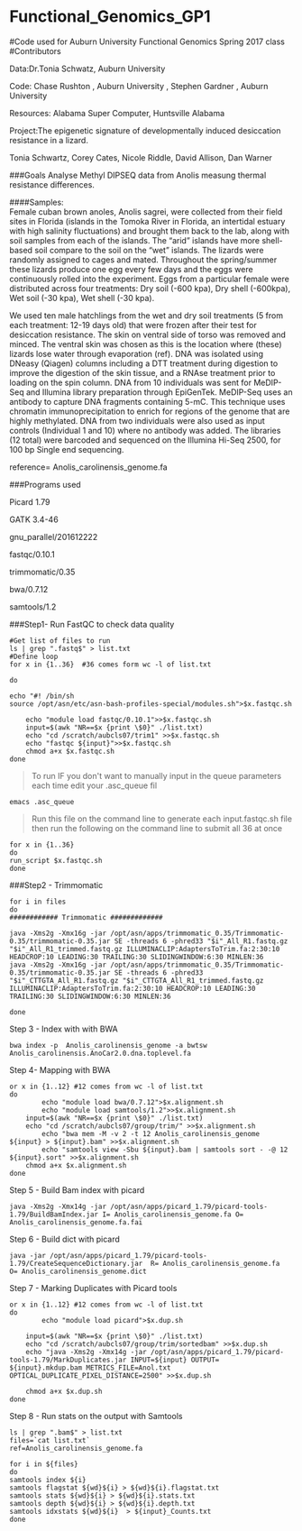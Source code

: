# Functional_Genomics_GP1
#Code used for Auburn University Functional Genomics Spring 2017 class 
#Contributors 

Data:Dr.Tonia Schwatz, Auburn University

Code: Chase Rushton , Auburn University , Stephen Gardner , Auburn University 

Resources: Alabama Super Computer, Huntsville Alabama 

Project:The epigenetic signature of developmentally induced desiccation resistance in a lizard.

Tonia Schwartz, Corey Cates, Nicole Riddle, David Allison, Dan Warner



###Goals
Analyse Methyl DIPSEQ data from Anolis measung thermal resistance differences. 

####Samples:   
Female cuban brown anoles, Anolis sagrei, were collected from their field sites in Florida (islands in the Tomoka River in Florida, an intertidal estuary with high salinity fluctuations) and brought them back to the lab, along with soil samples from each of the islands. The “arid” islands have more shell-based soil compare to the soil on the “wet” islands. The lizards were randomly assigned to cages and mated. Throughout the spring/summer these lizards produce one egg every few days and the eggs were continuously rolled into the experiment. Eggs from a particular female were distributed across four treatments: Dry soil (-600 kpa), Dry shell (-600kpa), Wet soil (-30 kpa), Wet shell (-30 kpa).

We used ten male hatchlings from the wet and dry soil treatments (5 from each treatment: 12-19 days old) that were frozen after their test for desiccation resistance.  The skin on ventral side of torso was removed and minced.  The ventral skin was chosen as this is the location where (these) lizards lose water through evaporation (ref).  DNA was isolated using DNeasy (Qiagen) columns including a DTT treatment during digestion to improve the digestion of the skin tissue, and a RNAse treatment prior to loading on the spin column. 
DNA from 10 individuals was sent for MeDIP-Seq and Illumina library preparation through EpiGenTek.  MeDIP-Seq uses an antibody to capture DNA fragments containing 5-mC. This technique uses chromatin immunoprecipitation to enrich for regions of the genome that are highly methylated. DNA from two individuals were also used as input controls (Individual 1 and 10) where no antibody was added. The libraries (12 total) were barcoded and sequenced on the Illumina Hi-Seq 2500, for 100 bp Single end sequencing.

reference= Anolis_carolinensis_genome.fa

###Programs used

Picard 1.79

GATK 3.4-46

gnu_parallel/201612222

fastqc/0.10.1

trimmomatic/0.35

bwa/0.7.12

samtools/1.2

###Step1- Run FastQC to check data quality

```Shell
#Get list of files to run
ls | grep ".fastq$" > list.txt
#Define loop
for x in {1..36}  #36 comes form wc -l of list.txt

do

echo "#! /bin/sh
source /opt/asn/etc/asn-bash-profiles-special/modules.sh">$x.fastqc.sh

    echo "module load fastqc/0.10.1">>$x.fastqc.sh
    input=$(awk "NR==$x {print \$0}" ./list.txt)
    echo "cd /scratch/aubcls07/trim1" >>$x.fastqc.sh
    echo "fastqc ${input}">>$x.fastqc.sh
    chmod a+x $x.fastqc.sh
done
```

>To run
>IF you don't want to manually input in the queue parameters each time edit your .asc_queue fil

```Shell
emacs .asc_queue
```

>Run this file on the command line to generate each input.fastqc.sh file then  run the following on the command line to submit all 36 at once

```Shell
for x in {1..36}
do
run_script $x.fastqc.sh
done
```
###Step2 - Trimmomatic 
```Shell
for i in files 
do
############ Trimmomatic #############

java -Xms2g -Xmx16g -jar /opt/asn/apps/trimmomatic_0.35/Trimmomatic-0.35/trimmomatic-0.35.jar SE -threads 6 -phred33 "$i"_All_R1.fastq.gz "$i"_All_R1_trimmed.fastq.gz ILLUMINACLIP:AdaptersToTrim.fa:2:30:10 HEADCROP:10 LEADING:30 TRAILING:30 SLIDINGWINDOW:6:30 MINLEN:36 
java -Xms2g -Xmx16g -jar /opt/asn/apps/trimmomatic_0.35/Trimmomatic-0.35/trimmomatic-0.35.jar SE -threads 6 -phred33 "$i"_CTTGTA_All_R1.fastq.gz "$i"_CTTGTA_All_R1_trimmed.fastq.gz ILLUMINACLIP:AdaptersToTrim.fa:2:30:10 HEADCROP:10 LEADING:30 TRAILING:30 SLIDINGWINDOW:6:30 MINLEN:36

done

```

Step 3 - Index with with BWA

```
bwa index -p  Anolis_carolinensis_genome -a bwtsw  Anolis_carolinensis.AnoCar2.0.dna.toplevel.fa
```
Step 4- Mapping with BWA
```Shell
or x in {1..12} #12 comes from wc -l of list.txt
do
        echo "module load bwa/0.7.12">$x.alignment.sh
        echo "module load samtools/1.2">>$x.alignment.sh
    input=$(awk "NR==$x {print \$0}" ./list.txt)
    echo "cd /scratch/aubcls07/group/trim/" >>$x.alignment.sh
        echo "bwa mem -M -v 2 -t 12 Anolis_carolinensis_genome ${input} > ${input}.bam" >>$x.alignment.sh
        echo "samtools view -Sbu ${input}.bam | samtools sort - -@ 12 ${input}.sort" >>$x.alignment.sh
    chmod a+x $x.alignment.sh
done
```
Step 5 - Build Bam index with picard 

```Shell
java -Xms2g -Xmx14g -jar /opt/asn/apps/picard_1.79/picard-tools-1.79/BuildBamIndex.jar I= Anolis_carolinensis_genome.fa O= Anolis_carolinensis_genome.fa.fai
```

Step 6 - Build dict with picard 

```Shell
java -jar /opt/asn/apps/picard_1.79/picard-tools-1.79/CreateSequenceDictionary.jar  R= Anolis_carolinensis_genome.fa  O= Anolis_carolinensis_genome.dict
```

Step 7 - Marking Duplicates with Picard tools 
```Shell
or x in {1..12} #12 comes from wc -l of list.txt
do
        echo "module load picard">$x.dup.sh

    input=$(awk "NR==$x {print \$0}" ./list.txt)
    echo "cd /scratch/aubcls07/group/trim/sortedbam" >>$x.dup.sh
    echo "java -Xms2g -Xmx14g -jar /opt/asn/apps/picard_1.79/picard-tools-1.79/MarkDuplicates.jar INPUT=${input} OUTPUT= ${input}.mkdup.bam METRICS_FILE=Anol.txt OPTICAL_DUPLICATE_PIXEL_DISTANCE=2500" >>$x.dup.sh

    chmod a+x $x.dup.sh
done
```


Step 8 - Run stats on the output with Samtools

```Shell
ls | grep ".bam$" > list.txt
files=`cat list.txt`
ref=Anolis_carolinensis_genome.fa

for i in ${files}
do
samtools index ${i}
samtools flagstat ${wd}${i} > ${wd}${i}.flagstat.txt
samtools stats ${wd}${i} > ${wd}${i}.stats.txt
samtools depth ${wd}${i} > ${wd}${i}.depth.txt
samtools idxstats ${wd}${i}  > ${input}_Counts.txt
done
```


